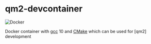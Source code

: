 # qm2-devcontainer

![Docker](https://github.com/hof/qm2-devcontainer/workflows/Docker/badge.svg)

Docker container with [gcc](https://gcc.gnu.org/) 10 and [CMake](https://cmake.org/) which can be used for [qm2] development
